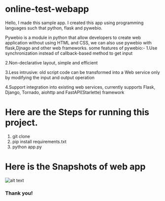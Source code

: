 # online-test-webapp

Hello, I made this sample app. I created this app using programming languages such that python, flask and pywebio. <br>

Pywebio is a module in python that allow developers to create web application without using HTML and CSS, we can also use pywebio with flask,Djnago and other web frameworks.
some features of pywebio:-
1.Use synchronization instead of callback-based method to get input

2.Non-declarative layout, simple and efficient

3.Less intrusive: old script code can be transformed into a Web service only by modifying the input and output operation

4.Support integration into existing web services, currently supports Flask, Django, Tornado, aiohttp and FastAPI(Starlette) framework

# Here are the Steps for running this project.

1. git clone<br>
2. pip install requirements.txt<br>
3. python app.py<br>

# Here is the Snapshots of web app

![alt text](https://github.com/kavyanshpandey/online-test-webapp/blob/main/Snapshots/20210417_201343.jpg)
<br>

### Thank you!
